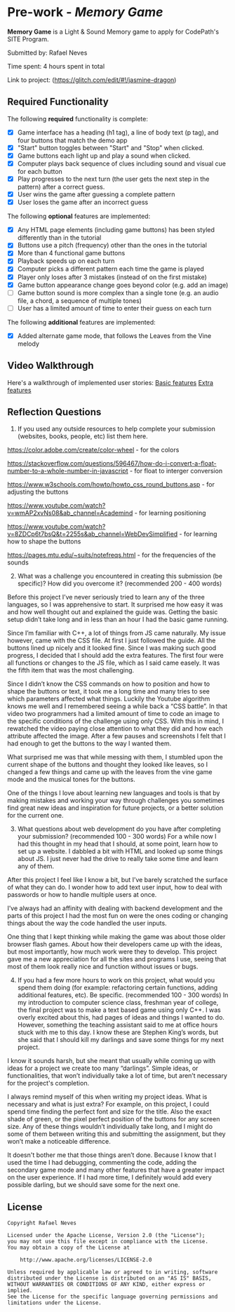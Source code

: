 # Pre-work - *Memory Game*

**Memory Game** is a Light & Sound Memory game to apply for CodePath's SITE Program. 

Submitted by: Rafael Neves

Time spent: 4 hours spent in total

Link to project: (https://glitch.com/edit/#!/jasmine-dragon)

## Required Functionality

The following **required** functionality is complete:

* [x] Game interface has a heading (h1 tag), a line of body text (p tag), and four buttons that match the demo app
* [x] "Start" button toggles between "Start" and "Stop" when clicked. 
* [x] Game buttons each light up and play a sound when clicked. 
* [x] Computer plays back sequence of clues including sound and visual cue for each button
* [x] Play progresses to the next turn (the user gets the next step in the pattern) after a correct guess. 
* [x] User wins the game after guessing a complete pattern
* [x] User loses the game after an incorrect guess

The following **optional** features are implemented:

* [x] Any HTML page elements (including game buttons) has been styled differently than in the tutorial
* [x] Buttons use a pitch (frequency) other than the ones in the tutorial
* [x] More than 4 functional game buttons
* [x] Playback speeds up on each turn
* [x] Computer picks a different pattern each time the game is played
* [x] Player only loses after 3 mistakes (instead of on the first mistake)
* [x] Game button appearance change goes beyond color (e.g. add an image)
* [ ] Game button sound is more complex than a single tone (e.g. an audio file, a chord, a sequence of multiple tones)
* [ ] User has a limited amount of time to enter their guess on each turn

The following **additional** features are implemented:

- [x] Added alternate game mode, that follows the Leaves from the Vine melody

## Video Walkthrough

Here's a walkthrough of implemented user stories:
[Basic features](http://g.recordit.co/GEx0f2WBYu.gif)
[Extra features](http://g.recordit.co/l8LnSTFyKt.gif)


## Reflection Questions
1. If you used any outside resources to help complete your submission (websites, books, people, etc) list them here. 

https://color.adobe.com/create/color-wheel - for the colors

https://stackoverflow.com/questions/596467/how-do-i-convert-a-float-number-to-a-whole-number-in-javascript - for float to interger conversion

https://www.w3schools.com/howto/howto_css_round_buttons.asp - for adjusting the buttons

https://www.youtube.com/watch?v=wmAP2xvNs08&ab_channel=Academind - for learning positioning

https://www.youtube.com/watch?v=8ZDCp6t7bsQ&t=2255s&ab_channel=WebDevSimplified - for learning how to shape the buttons

https://pages.mtu.edu/~suits/notefreqs.html - for the frequencies of the sounds


2. What was a challenge you encountered in creating this submission (be specific)? How did you overcome it? (recommended 200 - 400 words) 

Before this project I’ve never seriously tried to learn any of the three languages, so I was apprehensive to start. It surprised me how easy it was and how well thought out and explained the guide was. Getting the basic setup didn’t take long and in less than an hour I had the basic game running.

Since I’m familiar with C++, a lot of things from JS came naturally. My issue however, came with the CSS file. At first I just followed the guide. All the buttons lined up nicely and it looked fine. Since I was making such good progress, I decided that I should add the extra features. The first four were all functions or changes to the JS file, which as I said came easely. It was the fifth item that was the most challenging.

Since I didn’t know the CSS commands on how to position and how to shape the buttons or text, it took me a long time and many tries to see which parameters affected what things. Luckily the Youtube algorithm knows me well and I remembered seeing a while back a “CSS battle”. In that video two programmers had a limited amount of time to code an image to the specific conditions of the challenge using only CSS. With this in mind, I rewatched the video paying close attention to what they did and how each attribute affected the image. After a few pauses and screenshots I felt that I had enough to get the buttons to the way I wanted them.

What surprised me was that while messing with them, I stumbled upon the current shape of the buttons and thought they looked like leaves, so I changed a few things and came up with the leaves from the vine game mode and the musical tones for the buttons.

One of the things I love about learning new languages and tools is that by making mistakes and working your way through challenges you sometimes find great new ideas and inspiration for future projects, or a better solution for the current one.  


3. What questions about web development do you have after completing your submission? (recommended 100 - 300 words) 
For a while now I had this thought in my head that I should, at some point, learn how to set up a website. I dabbled a bit with HTML and looked up some things about JS. I just never had the drive to really take some time and learn any of them.

After this project I feel like I know a bit, but I’ve barely scratched the surface of what they can do. I wonder how to add text user input, how to deal with passwords or how to handle multiple users at once.

I’ve always had an affinity with dealing with backend development and the parts of this project I had the most fun on were the ones coding or changing things about the way the code handled the user inputs.

One thing that I kept thinking while making the game was about those older browser flash games. About how their developers came up with the ideas, but most importantly, how much work were they to develop. This project gave me a new appreciation for all the sites and programs I use, seeing that most of them look really nice and function without issues or bugs.


4. If you had a few more hours to work on this project, what would you spend them doing (for example: refactoring certain functions, adding additional features, etc). Be specific. (recommended 100 - 300 words) 
In my introduction to computer science class, freshman year of college, the final project was to make a text based game using only C++. I was overly excited about this, had pages of ideas and things I wanted to do. However, something the teaching assistant said to me at office hours stuck with me to this day. I know these are Stephen King’s words, but she said that I should kill my darlings and save some things for my next project.

I know it sounds harsh, but she meant that usually while coming up with ideas for a project we create too many “darlings”. Simple ideas, or functionalities, that won’t individually take a lot of time, but aren’t necessary for the project's completion.

I always remind myself of this when writing my project ideas. What is necessary and what is just extra? For example, on this project, I could spend time finding the perfect font and size for the title. Also the exact shade of green, or the pixel perfect position of the buttons for any screen size. Any of these things wouldn’t individually take long, and I might do some of them between writing this and submitting the assignment, but they won’t make a noticeable difference.

It doesn't bother me that those things aren’t done. Because I know that I used the time I had debugging, commenting the code, adding the secondary game mode and many other features that have a greater impact on the user experience. If I had more time, I definitely would add every possible darling, but we should save some for the next one.




## License

    Copyright Rafael Neves

    Licensed under the Apache License, Version 2.0 (the "License");
    you may not use this file except in compliance with the License.
    You may obtain a copy of the License at

        http://www.apache.org/licenses/LICENSE-2.0

    Unless required by applicable law or agreed to in writing, software
    distributed under the License is distributed on an "AS IS" BASIS,
    WITHOUT WARRANTIES OR CONDITIONS OF ANY KIND, either express or implied.
    See the License for the specific language governing permissions and
    limitations under the License.